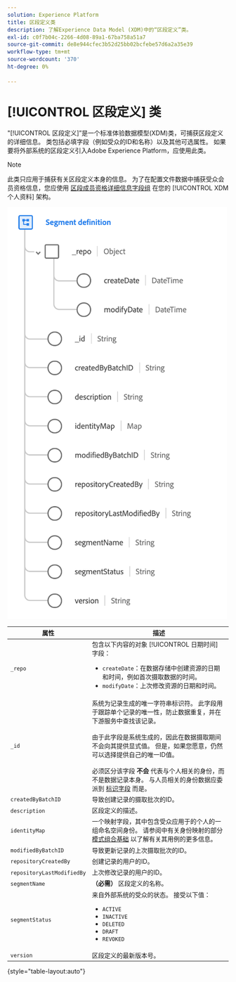```yaml
---
solution: Experience Platform
title: 区段定义类
description: 了解Experience Data Model (XDM)中的“区段定义”类。
exl-id: c0f7b04c-2266-4d08-89a1-67ba758a51a7
source-git-commit: de8e944cfec3b52d25bb02bcfebe57d6a2a35e39
workflow-type: tm+mt
source-wordcount: '370'
ht-degree: 0%

---
```


# [!UICONTROL 区段定义] 类

&quot;[!UICONTROL 区段定义]”是一个标准体验数据模型(XDM)类，可捕获区段定义的详细信息。 类包括必填字段（例如受众的ID和名称）以及其他可选属性。 如果要将外部系统的区段定义引入Adobe Experience Platform，应使用此类。

>[!NOTE]
>
>此类只应用于捕获有关区段定义本身的信息。 为了在配置文件数据中捕获受众会员资格信息，您应使用 [区段成员资格详细信息字段组](../field-groups/profile/segmentation.md) 在您的 [!UICONTROL XDM个人资料] 架构。

![](../images/classes/segment-definition.png)

| 属性 | 描述 |
| --- | --- |
| `_repo` | 包含以下内容的对象 [!UICONTROL 日期时间] 字段： <ul><li>`createDate`：在数据存储中创建资源的日期和时间，例如首次摄取数据的时间。</li><li>`modifyDate`：上次修改资源的日期和时间。</li></ul> |
| `_id` | 系统为记录生成的唯一字符串标识符。 此字段用于跟踪单个记录的唯一性，防止数据重复，并在下游服务中查找该记录。<br><br>由于此字段是系统生成的，因此在数据摄取期间不会向其提供显式值。 但是，如果您愿意，仍然可以选择提供自己的唯一ID值。<br><br>必须区分该字段 **不会** 代表与个人相关的身份，而不是数据记录本身。 与人员相关的身份数据应委派到 [标识字段](../schema/composition.md#identity) 而是。 |
| `createdByBatchID` | 导致创建记录的摄取批次的ID。 |
| `description` | 区段定义的描述。 |
| `identityMap` | 一个映射字段，其中包含受众应用于的个人的一组命名空间身份。 请参阅中有关身份映射的部分 [模式组合基础](../schema/composition.md#identityMap) 以了解有关其用例的更多信息。 |
| `modifiedByBatchID` | 导致更新记录的上次摄取批次的ID。 |
| `repositoryCreatedBy` | 创建记录的用户的ID。 |
| `repositoryLastModifiedBy` | 上次修改记录的用户的ID。 |
| `segmentName` | **（必需）** 区段定义的名称。 |
| `segmentStatus` | 来自外部系统的受众的状态。 接受以下值： <ul><li>`ACTIVE`</li><li>`INACTIVE`</li><li>`DELETED`</li><li>`DRAFT`</li><li>`REVOKED`</li></ul> |
| `version` | 区段定义的最新版本号。 |

{style="table-layout:auto"}
